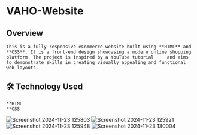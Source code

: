 ﻿# VAHO-Website
## Overview
    This is a fully responsive eCommerce website built using **HTML** and **CSS**. It is a front-end design showcasing a modern online shopping platform. The project is inspired by a YouTube tutorial     and aims to demonstrate skills in creating visually appealing and functional web layouts.
## 🛠️ Technology Used
    **HTML
    **CSS
![Screenshot 2024-11-23 125803](https://github.com/user-attachments/assets/3848df62-2753-4fd2-acae-811db4f0441a)
![Screenshot 2024-11-23 125921](https://github.com/user-attachments/assets/8972668c-29fb-48d9-9a36-be54bf0209bc)
![Screenshot 2024-11-23 125948](https://github.com/user-attachments/assets/4621b9d3-89a2-4ddb-b967-803e65a9cadc)
![Screenshot 2024-11-23 130004](https://github.com/user-attachments/assets/d1ce8677-8d8f-4f94-970f-7d8d3fbebe3b)
